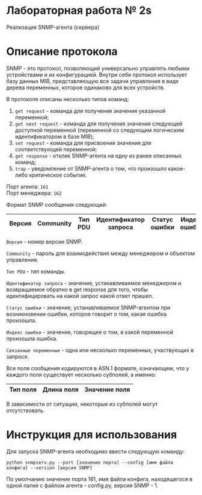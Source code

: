 # Лабораторная работа № 2s
Реализация SNMP-агента (сервера) 

# Описание протокола
SNMP - это протокол, позволяющий универсально управлять любыми устройствами и их конфигурацией.
Внутри себя протокол использует базу данных MIB, представляющую все задачи управления в виде дерева переменных, которое одинаково для всех устройств.

В протоколе описаны несколько типов команд:
1. `get request` - команда для получения значения указанной переменной;
2. `get next request` - команда для получения значения следующей доступной переменной (переменной со следующим логическим идентификатором в базе MIB);
3. `set request` - команда для присвоения значения для соответствующей переменной;
4. `get response` - отклик SNMP-агента на одну из ранее описанных команд;
5. `trap` - уведомление от SNMP-агента о том, что произошло какое-либо критическое событие.

Порт агента: `161`  
Порт менеджера: `162`

Формат SNMP сообщения следующий:

| Версия | Community | Тип PDU | Идентификатор запроса | Статус ошибки | Индекс ошибки | Связанные переменные|
|--------|-----------|---------|-----------------------|---------------|---------------|---------------------|

`Версия` - номер версии SNMP.

`Community` - пароль для взаимодействия между менеджером и объектом управления.

`Тип PDU` - тип команды.

`Идентификатор запроса` - значение, устанавливаемое менеджером и возвращаемое обратно в get response для того, чтобы идентифицировать на какой запрос какой ответ пришел.

`Статус ошибки` - значение, устанавливаемое SNMP-агентом при возникновении ошибки, которое говорит о том, какая ошибка произошла.

`Индекс ошибки` - значение, говорящее о том, в какой переменной произошла ошибка.

`Связанные переменные` - одна или несколько переменных, участвующих в запросе.

Все поля сообщения кодируются в ASN.1 формате, означающем, что у каждого поля существует несколько субполей, а именно:

| Тип поля | Длина поля | Значение поля |
|----------|------------|---------------|

В зависимости от ситуации, некоторые из субполей могут отсутствовать.

# Инструкция для использования

Для запуска SNMP-агента необходимо ввести следующую команду:

```python snmpserv.py --port [значение порта] --config [имя файла конфига] --version [версия SNMP]```

По умолчанию значение порта 161, имя файла конфига, находящегося в одной папке с файлом агента - config.py, версия SNMP - 1.

